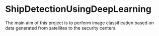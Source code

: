 # ShipDetectionUsingDeepLearning
The main aim of this project is to perform image classification based on data generated from satellites to the security centers.
